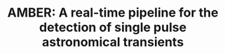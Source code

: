 ---
authors: A Sclocco, S Heldens, and B van Werkhoven
title: "AMBER: A real-time pipeline for the detection of single pulse astronomical transients"
journal: "SoftwareX"
year: 2020
---
